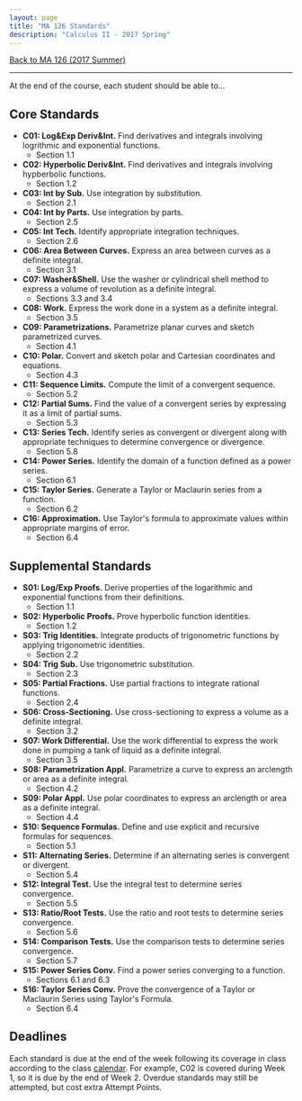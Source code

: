 ```yaml
---
layout: page
title: "MA 126 Standards"
description: "Calculus II - 2017 Spring"
---
```


[Back to MA 126 (2017 Summer)](..)

---

At the end of the course, each student should be able to...

## Core Standards

- **C01: Log&Exp Deriv&Int.**
  Find derivatives and integrals involving logrithmic and exponential
  functions.
    - Section 1.1
- **C02: Hyperbolic Deriv&Int.**
  Find derivatives and integrals involving hypberbolic functions.
    - Section 1.2
- **C03: Int by Sub.**
  Use integration by substitution.
    - Section 2.1
- **C04: Int by Parts.**
  Use integration by parts.
    - Section 2.5
- **C05: Int Tech.**
  Identify appropriate integration techniques.
    - Section 2.6
- **C06: Area Between Curves.**
  Express an area between curves as a definite integral.
    - Section 3.1
- **C07: Washer&Shell.**
  Use the washer or cylindrical shell method to express a volume of
  revolution as a definite integral.
    - Sections 3.3 and 3.4
- **C08: Work.**
  Express the work done in a system as a definite integral.
    - Section 3.5
- **C09: Parametrizations.**
  Parametrize planar curves and sketch parametrized curves.
    - Section 4.1
- **C10: Polar.**
  Convert and sketch polar and Cartesian coordinates and equations.
    - Section 4.3
- **C11: Sequence Limits.**
  Compute the limit of a convergent sequence.
    - Section 5.2
- **C12: Partial Sums.**
  Find the value of a convergent series by expressing it as a limit of
  partial sums.
    - Section 5.3
- **C13: Series Tech.**
  Identify series as convergent or divergent along with appropriate techniques
  to determine convergence or divergence.
    - Section 5.8
- **C14: Power Series.**
  Identify the domain of a function defined as a power series.
    - Section 6.1
- **C15: Taylor Series.**
  Generate a Taylor or Maclaurin series from a function.
    - Section 6.2
- **C16: Approximation.**
  Use Taylor's formula to approximate values within appropriate margins of
  error.
    - Section 6.4

## Supplemental Standards

- **S01: Log/Exp Proofs.**
  Derive properties of the logarithmic and exponential functions from their
  definitions.
    - Section 1.1
- **S02: Hyperbolic Proofs.**
  Prove hyperbolic function identities.
    - Section 1.2
- **S03: Trig Identities.**
  Integrate products of trigonometric functions by applying trigonometric
  identities.
    - Section 2.2
- **S04: Trig Sub.**
  Use trigonometric substitution.
    - Section 2.3
- **S05: Partial Fractions.**
  Use partial fractions to integrate rational functions.
    - Section 2.4
- **S06: Cross-Sectioning.**
  Use cross-sectioning to express a volume as a definite integral.
    - Section 3.2
- **S07: Work Differential.**
  Use the work differential to express the work done in pumping a tank
  of liquid as a definite integral.
    - Section 3.5
- **S08: Parametrization Appl.**
  Parametrize a curve to express an arclength or area as a definite
  integral.
    - Section 4.2
- **S09: Polar Appl.**
  Use polar coordinates to express an arclength or area as a definite
  integral.
    - Section 4.4
- **S10: Sequence Formulas.**
  Define and use explicit and recursive formulas for sequences.
    - Section 5.1
- **S11: Alternating Series.**
  Determine if an alternating series is convergent or divergent.
    - Section 5.4
- **S12: Integral Test.**
  Use the integral test to determine series convergence.
    - Section 5.5
- **S13: Ratio/Root Tests.**
  Use the ratio and root tests to determine series convergence.
    - Section 5.6
- **S14: Comparison Tests.**
  Use the comparison tests to determine series convergence.
    - Section 5.7
- **S15: Power Series Conv.**
  Find a power series converging to a function.
    - Sections 6.1 and 6.3
- **S16: Taylor Series Conv.**
  Prove the convergence of a Taylor or Maclaurin Series using Taylor's
  Formula.
    - Section 6.4

## Deadlines

Each standard is due at the end of the week following its coverage in class
according to the class [calendar][calendar]. For example, C02 is covered during
Week 1, so it is due by the end of Week 2. Overdue standards may still be
attempted, but cost extra Attempt Points.


[calendar]: ../calendar/
